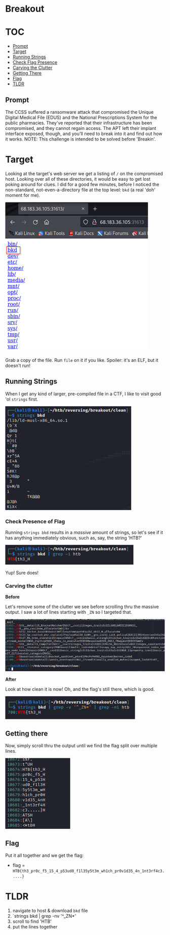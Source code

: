 # Breakout

# TOC
- [Prompt](#prompt)
- [Target](#target)
- [Running Strings](#running-strings)
- [Check Flag Presence](#check-presence-of-flag)
- [Carving the Clutter](#carving-the-clutter)
- [Getting There](#getting-there)
- [Flag](#flag)
- [TLDR](#tldr)

## Prompt 
The CCSS suffered a ransomware attack that compromised the Unique Digital Medical File (EDUS) and the National Prescriptions System for the public pharmacies. They've reported that their infrastructure has been compromised, and they cannot regain access. The APT left their implant interface exposed, though, and you'll need to break into it and find out how it works. NOTE: This challenge is intended to be solved before 'Breakin'.

# Target

Looking at the target's web server we get a listing of `/` on the compromised host. Looking over all of these directories, it would be easy to get lost poking around for clues. I did for a good few minutes, before I noticed the non-standard, not-even-a-directory file at the top level: `bkd` (a real 'doh' moment for me).

![Target Host](https://github.com/thebriandurham/CTFs/blob/main/HTB%20Biz%2022/Images/breakout_host.png)

Grab a copy of the file. Run `file` on it if you like. Spoiler: it's an ELF, but it doesn't run! 

## Running Strings

When I get any kind of larger, pre-compiled file in a CTF, I like to visit good 'ol `strings` first.

![Running Strings](https://github.com/thebriandurham/CTFs/blob/main/HTB%20Biz%2022/Images/breakout_running_strings.png)

### Check Presence of Flag

Running `strings bkd` results in a *massive* amount of strings, so let's see if it has anything immediately obvious, such as, say, the string 'HTB?' 

![Flag Check](https://github.com/thebriandurham/CTFs/blob/main/HTB%20Biz%2022/Images/breakout_flag_check.png)

Yup! Sure does! 

### Carving the clutter

**Before**

Let's remove some of the clutter we see before scrolling thru the massive output. I saw a lot of lines starting with `_ZN` so I targeted that.

![Before Carving](https://github.com/thebriandurham/CTFs/blob/main/HTB%20Biz%2022/Images/breakout_carving_the_clutter.png)

**After**

Look at how clean it is now! Oh, and the flag's still there, which is good.

![After Carving](https://github.com/thebriandurham/CTFs/blob/main/HTB%20Biz%2022/Images/breakout_flag_check_2.png)

## Getting there

Now, simply scroll thru the output until we find the flag split over multiple lines.

![Getting There](https://github.com/thebriandurham/CTFs/blob/main/HTB%20Biz%2022/Images/breakout_getting_there.png)

## Flag

Put it all together and we get the flag:

- flag = `HTB{th3_pr0c_f5_15_4_p53ud0_f1l35y5t3m_wh1ch_pr0v1d35_4n_1nt3rf4c3.....}`

# TLDR
1. navigate to host & download `bkd` file
2. `strings bkd | grep -nv '^_ZN*' 
3. scroll to find 'HTB'
4. put the lines together
